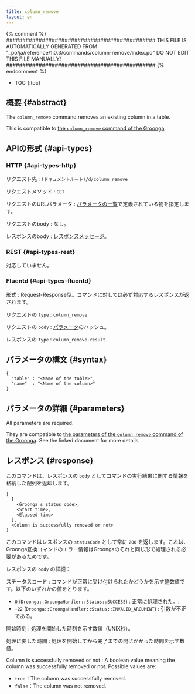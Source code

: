 ```yaml
---
title: column_remove
layout: en
---
```


{% comment %}
##############################################
  THIS FILE IS AUTOMATICALLY GENERATED FROM
  "_po/ja/reference/1.0.3/commands/column-remove/index.po"
  DO NOT EDIT THIS FILE MANUALLY!
##############################################
{% endcomment %}


* TOC
{:toc}

## 概要 {#abstract}

The `column_remove` command removes an existing column in a table.

This is compatible to [the `column_remove` command of the Groonga](http://groonga.org/docs/reference/commands/column_remove.html).

## APIの形式 {#api-types}

### HTTP {#api-types-http}

リクエスト先
: `(ドキュメントルート)/d/column_remove`

リクエストメソッド
: `GET`

リクエストのURLパラメータ
: [パラメータの一覧](#parameters)で定義されている物を指定します。

リクエストのbody
: なし。

レスポンスのbody
: [レスポンスメッセージ](#response)。

### REST {#api-types-rest}

対応していません。

### Fluentd {#api-types-fluentd}

形式
: Request-Response型。コマンドに対しては必ず対応するレスポンスが返されます。

リクエストの `type`
: `column_remove`

リクエストの `body`
: [パラメータ](#parameters)のハッシュ。

レスポンスの `type`
: `column_remove.result`

## パラメータの構文 {#syntax}

    {
      "table" : "<Name of the table>",
      "name"  : "<Name of the column>"
    }

## パラメータの詳細 {#parameters}

All parameters are required.

They are compatible to [the parameters of the `column_remove` command of the Groonga](http://groonga.org/docs/reference/commands/column_remove.html#parameters). See the linked document for more details.

## レスポンス {#response}

このコマンドは、レスポンスの `body` としてコマンドの実行結果に関する情報を格納した配列を返却します。

    [
      [
        <Groonga's status code>,
        <Start time>,
        <Elapsed time>
      ],
      <Column is successfully removed or not>
    ]

このコマンドはレスポンスの `statusCode` として常に `200` を返します。これは、Groonga互換コマンドのエラー情報はGroongaのそれと同じ形で処理される必要があるためです。

レスポンスの `body` の詳細：

ステータスコード
: コマンドが正常に受け付けられたかどうかを示す整数値です。以下のいずれかの値をとります。
  
   * `0` (`Droonga::GroongaHandler::Status::SUCCESS`) : 正常に処理された。.
   * `-22` (`Droonga::GroongaHandler::Status::INVALID_ARGUMENT`) : 引数が不正である。

開始時刻
: 処理を開始した時刻を示す数値（UNIX秒）。

処理に要した時間
: 処理を開始してから完了までの間にかかった時間を示す数値。

Column is successfully removed or not
: A boolean value meaning the column was successfully removed or not. Possible values are:
  
   * `true`：The column was successfully removed.
   * `false`：The column was not removed.
